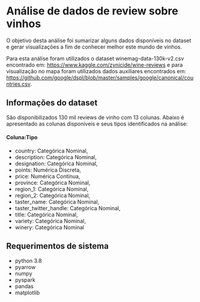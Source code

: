 # Análise de dados de review sobre vinhos
O objetivo desta análise foi sumarizar alguns dados disponíveis no dataset e gerar visualizações a fim de conhecer melhor este mundo de vinhos.

Para esta análise foram utilizados o dataset winemag-data-130k-v2.csv encontrado em: https://www.kaggle.com/zynicide/wine-reviews e para visualização no mapa foram utilizados dados auxiliares encontrados em: https://github.com/google/dspl/blob/master/samples/google/canonical/countries.csv. 

## Informações do dataset
São disponibilizados 130 mil reviews de vinho com 13 colunas.
Abaixo é apresentado as colunas disponíveis e seus tipos identificados na análise:

#### Coluna:Tipo
* country: Categórica Nominal,
* description: Categórica Nominal,
* designation: Categórica Nominal,
* points: Numérica Discreta,
* price: Numérica Contínua,
* province: Categórica Nominal,
* region_1: Categórica Nominal,
* region_2: Categórica Nominal,
* taster_name: Categórica Nominal,
* taster_twitter_handle: Categórica Nominal,
* title: Categórica Nominal,
* variety: Categórica Nominal,
* winery: Categórica Nominal

## Requerimentos de sistema

* python 3.8
* pyarrow
* numpy
* pyspark
* pandas
* matplotlib
